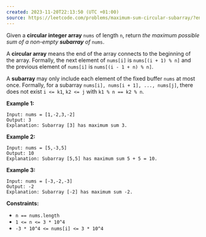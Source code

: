 ```yaml
---
created: 2023-11-20T22:13:50 (UTC +01:00)
source: https://leetcode.com/problems/maximum-sum-circular-subarray/?envType=study-plan-v2&envId=top-interview-150
---
```

Given a **circular integer array** `nums` of length `n`, return _the maximum possible sum of a non-empty **subarray** of_ `nums`.

A **circular array** means the end of the array connects to the beginning of the array. Formally, the next element of `nums[i]` is `nums[(i + 1) % n]` and the previous element of `nums[i]` is `nums[(i - 1 + n) % n]`.

A **subarray** may only include each element of the fixed buffer `nums` at most once. Formally, for a subarray `nums[i], nums[i + 1], ..., nums[j]`, there does not exist `i <= k1`, `k2 <= j` with `k1 % n == k2 % n`.

**Example 1:**

```
Input: nums = [1,-2,3,-2]
Output: 3
Explanation: Subarray [3] has maximum sum 3.

```

**Example 2:**

```
Input: nums = [5,-3,5]
Output: 10
Explanation: Subarray [5,5] has maximum sum 5 + 5 = 10.

```

**Example 3:**

```
Input: nums = [-3,-2,-3]
Output: -2
Explanation: Subarray [-2] has maximum sum -2.

```

**Constraints:**

-   `n == nums.length`
-   `1 <= n <= 3 * 10^4`
-   `-3 * 10^4 <= nums[i] <= 3 * 10^4`
